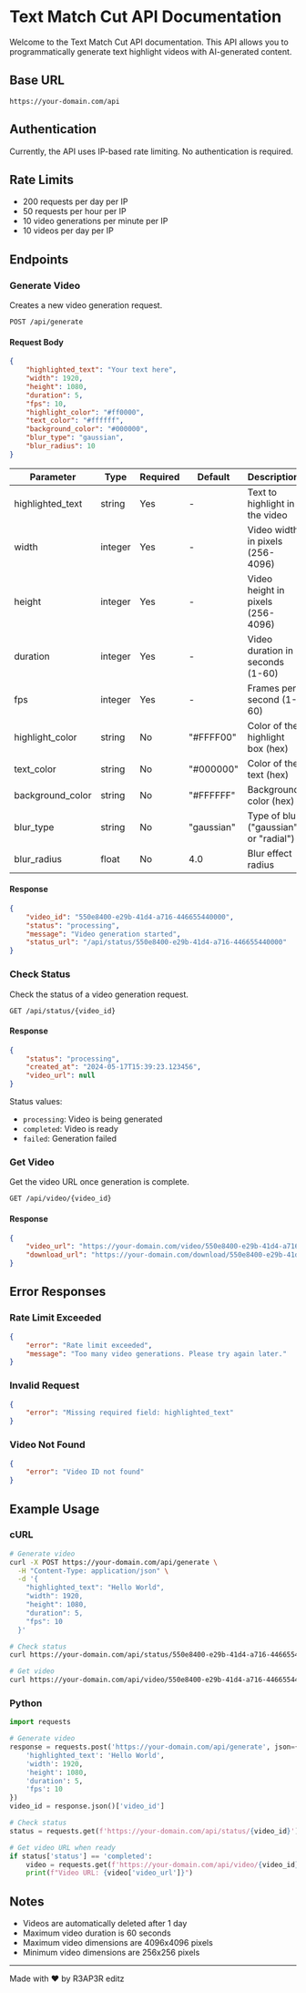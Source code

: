 # Text Match Cut API Documentation

Welcome to the Text Match Cut API documentation. This API allows you to programmatically generate text highlight videos with AI-generated content.

## Base URL

```
https://your-domain.com/api
```

## Authentication

Currently, the API uses IP-based rate limiting. No authentication is required.

## Rate Limits

- 200 requests per day per IP
- 50 requests per hour per IP
- 10 video generations per minute per IP
- 10 videos per day per IP

## Endpoints

### Generate Video

Creates a new video generation request.

```http
POST /api/generate
```

#### Request Body

```json
{
    "highlighted_text": "Your text here",
    "width": 1920,
    "height": 1080,
    "duration": 5,
    "fps": 10,
    "highlight_color": "#ff0000",
    "text_color": "#ffffff",
    "background_color": "#000000",
    "blur_type": "gaussian",
    "blur_radius": 10
}
```

| Parameter | Type | Required | Default | Description |
|-----------|------|----------|---------|-------------|
| highlighted_text | string | Yes | - | Text to highlight in the video |
| width | integer | Yes | - | Video width in pixels (256-4096) |
| height | integer | Yes | - | Video height in pixels (256-4096) |
| duration | integer | Yes | - | Video duration in seconds (1-60) |
| fps | integer | Yes | - | Frames per second (1-60) |
| highlight_color | string | No | "#FFFF00" | Color of the highlight box (hex) |
| text_color | string | No | "#000000" | Color of the text (hex) |
| background_color | string | No | "#FFFFFF" | Background color (hex) |
| blur_type | string | No | "gaussian" | Type of blur ("gaussian" or "radial") |
| blur_radius | float | No | 4.0 | Blur effect radius |

#### Response

```json
{
    "video_id": "550e8400-e29b-41d4-a716-446655440000",
    "status": "processing",
    "message": "Video generation started",
    "status_url": "/api/status/550e8400-e29b-41d4-a716-446655440000"
}
```

### Check Status

Check the status of a video generation request.

```http
GET /api/status/{video_id}
```

#### Response

```json
{
    "status": "processing",
    "created_at": "2024-05-17T15:39:23.123456",
    "video_url": null
}
```

Status values:
- `processing`: Video is being generated
- `completed`: Video is ready
- `failed`: Generation failed

### Get Video

Get the video URL once generation is complete.

```http
GET /api/video/{video_id}
```

#### Response

```json
{
    "video_url": "https://your-domain.com/video/550e8400-e29b-41d4-a716-446655440000.mp4",
    "download_url": "https://your-domain.com/download/550e8400-e29b-41d4-a716-446655440000"
}
```

## Error Responses

### Rate Limit Exceeded

```json
{
    "error": "Rate limit exceeded",
    "message": "Too many video generations. Please try again later."
}
```

### Invalid Request

```json
{
    "error": "Missing required field: highlighted_text"
}
```

### Video Not Found

```json
{
    "error": "Video ID not found"
}
```

## Example Usage

### cURL

```bash
# Generate video
curl -X POST https://your-domain.com/api/generate \
  -H "Content-Type: application/json" \
  -d '{
    "highlighted_text": "Hello World",
    "width": 1920,
    "height": 1080,
    "duration": 5,
    "fps": 10
  }'

# Check status
curl https://your-domain.com/api/status/550e8400-e29b-41d4-a716-446655440000

# Get video
curl https://your-domain.com/api/video/550e8400-e29b-41d4-a716-446655440000
```

### Python

```python
import requests

# Generate video
response = requests.post('https://your-domain.com/api/generate', json={
    'highlighted_text': 'Hello World',
    'width': 1920,
    'height': 1080,
    'duration': 5,
    'fps': 10
})
video_id = response.json()['video_id']

# Check status
status = requests.get(f'https://your-domain.com/api/status/{video_id}').json()

# Get video URL when ready
if status['status'] == 'completed':
    video = requests.get(f'https://your-domain.com/api/video/{video_id}').json()
    print(f"Video URL: {video['video_url']}")
```

## Notes

- Videos are automatically deleted after 1 day
- Maximum video duration is 60 seconds
- Maximum video dimensions are 4096x4096 pixels
- Minimum video dimensions are 256x256 pixels

---

Made with ❤️ by R3AP3R editz 